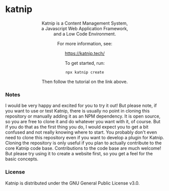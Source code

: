 # katnip
<div align="center">

Katnip is a Content Management System,<br/>
a Javascript Web Application Framework,<br/>
and a Low Code Environment. 

For more information, see:

https://katnip.tech/

To get started, run:

    npx katnip create

Then follow the tutorial on the link above.
</div>
</hr/>

### Notes
I would be very happy and excited for you to try it out! But please note, if you want to use or test Katnip, there is
usually no point in cloning this repository or manually adding it as an NPM dependency. 
It is open source, so you are free to clone it and do whatever you want with it, of course.
But if you do that as the first thing you do, I would expect you to get a bit confused and not really knowing 
where to start. You probably don't even need to clone this repository even if you want to develop a plugin for Katnip. 
Cloning the repository is only useful if you plan to actually contribute to the core Katnip code base. Contributions to 
the code base are much welcome! But please try using it to create a website first, so you get a feel for the basic concepts.

### License
Katnip is distributed under the GNU General Public License v3.0. 
